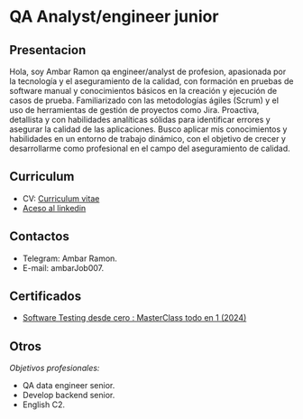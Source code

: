 # **QA Analyst/engineer junior**

## Presentacion
Hola, soy Ambar Ramon qa engineer/analyst de profesion, apasionada por la tecnología y el aseguramiento de la calidad, con formación en pruebas de software manual y conocimientos básicos en la creación y ejecución de casos de prueba. Familiarizado con las metodologías ágiles (Scrum) y el uso de herramientas de gestión de proyectos como Jira. Proactiva, detallista y con habilidades analíticas sólidas para identificar errores y asegurar la calidad de las aplicaciones. Busco aplicar mis conocimientos y habilidades en un entorno de trabajo dinámico, con el objetivo de crecer y desarrollarme como profesional en el campo del aseguramiento de calidad.

## Curriculum 
* CV: [Curriculum vitae](file:///C:/Users/Acer%20Nitro%205/Downloads/QA%20Engineer.pdf)
* [Aceso al linkedin](https://www.linkedin.com/in/%C3%A1mbar-ram%C3%B3n-quezada-8b5530280/)

## Contactos
* Telegram: Ambar Ramon.
* E-mail: ambarJob007.

## Certificados
* [Software Testing desde cero : MasterClass todo en 1 (2024)
](https://udemy-certificate.s3.amazonaws.com/pdf/UC-9ad9ec58-ec0e-4958-ab72-bb6999d969a3.pdf)

## Otros
*Objetivos profesionales:*
* QA data engineer senior.
* Develop backend senior.
* English C2.
